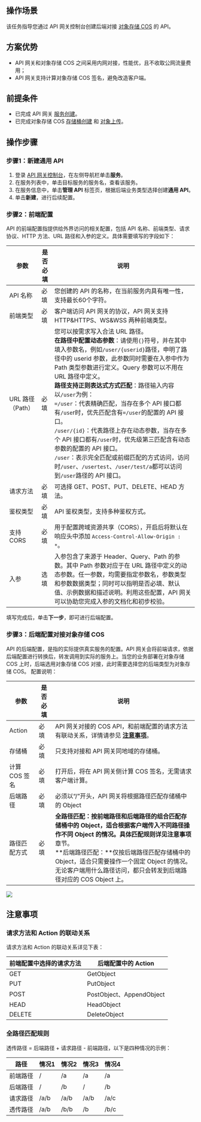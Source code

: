 ## 操作场景

该任务指导您通过 API 网关控制台创建后端对接 [对象存储 COS](https://console.cloud.tencent.com/cos) 的 API。

## 方案优势
- API 网关和对象存储 COS 之间采用内网对接，性能优，且不收取公网流量费用；
- API 网关支持计算对象存储 COS 签名，避免改造客户端。

## 前提条件
- 已完成 API 网关 [服务创建](https://cloud.tencent.com/document/product/628/11787)。
- 已完成对象存储 COS [存储桶创建](https://cloud.tencent.com/document/product/436/13309) 和 [对象上传](https://cloud.tencent.com/document/product/436/13321)。

## 操作步骤
### 步骤1：新建通用 API

1. 登录 [API 网关控制台](https://console.cloud.tencent.com/apigateway/index?rid=1)，在左侧导航栏单击**服务**。
2. 在服务列表中，单击目标服务的服务名，查看该服务。
3. 在服务信息中，单击**管理 API** 标签页，根据后端业务类型选择创建**通用 API**。
4. 单击**新建**，进行后续配置。

### 步骤2：前端配置

API 的前端配置指提供给外界访问的相关配置，包括 API 名称、前端类型、请求协议、HTTP 方法、URL 路径和入参的定义。具体需要填写的字段如下：
<table>
<thead>
<tr>
<th>参数</th>
<th>是否必填</th>
<th>说明</th>
</tr>
</thead>
<tbody><tr>
<td>API 名称</td>
<td>必填</td>
<td>您创建的 API 的名称，在当前服务内具有唯一性，支持最长60个字符。</td>
</tr>
<tr>
<td>前端类型</td>
<td>必填</td>
<td>客户端访问 API 网关的协议，API 网关支持 HTTP&amp;HTTPS、WS&amp;WSS 两种前端类型。</td>
</tr>
<tr>
<td>URL 路径（Path）</td>
<td>必填</td>
<td>您可以按需求写入合法 URL 路径。<br><strong>在路径中配置动态参数</strong>：请使用<code>{}</code>符号，并在其中填入参数名，例如<code>/user/{userid}</code>路径，申明了路径中的 userid 参数，此参数同时需要在入参中作为 Path 类型参数进行定义。Query 参数可以不用在 URL 路径中定义。<br><strong>路径支持正则表达式方式匹配</strong>：路径输入内容以<code>/user</code>为例：<br><code>=/user</code>：代表精确匹配，当存在多个 API 接口都有<code>/use</code>r时，优先匹配含有<code>=/user</code>的配置的 API 接口。<br> <code>/user/{id}</code>：代表路径上存在动态参数，当存在多个 API 接口都有<code>/user</code>时，优先级第三匹配含有动态参数的配置的 API 接口。<br><code>/user</code>：表示完全匹配或前缀匹配的方式访问，访问时<code>/user</code>、<code>/usertest</code>、<code>/user/test/a</code>都可以访问到<code>/user</code>路径的 API 接口。</td>
</tr>
<tr>
<td>请求方法</td>
<td>必填</td>
<td>可选择 GET、POST、PUT、DELETE、HEAD 方法。</td>
</tr>
<tr>
<td>鉴权类型</td>
<td>必填</td>
<td>API 鉴权类型，支持多种鉴权方式。</td>
</tr>
<tr>
<td>支持 CORS</td>
<td>必填</td>
<td>用于配置跨域资源共享（CORS），开启后将默认在响应头中添加 <code>Access-Control-Allow-Origin : *</code>。</td>
</tr>
<tr>
<td>入参</td>
<td>选填</td>
<td>入参包含了来源于 Header、Query、Path 的参数。其中 Path 参数对应于在 URL 路径中定义的动态参数。任一参数，均需要指定参数名，参数类型和参数数据类型；同时可以指明是否必填、默认值、示例数据和描述说明。利用这些配置，API 网关可以协助您完成入参的文档化和初步校验。</td>
</tr>
</tbody></table>
填写完成后，单击<b>下一步</b>，即可进行后端配置。

### 步骤3：后端配置对接对象存储 COS

API 的后端配置，是指的实际提供真实服务的配置。API 网关会将前端请求，依据后端配置进行转换后，转发调用到实际的服务上。当您的业务部署在对象存储 COS 上时，后端选用对象存储 COS 对接，此时需要选择您的后端类型为对象存储 COS。
配置说明：

| 参数 | 是否必填 | 说明 |
|---------|---------|---------|
| Action | 必填 | API 网关对接的 COS API，和前端配置的请求方法有联动关系，详情请参见 [**注意事项**](#notice)。 |
| 存储桶 | 必填 | 只支持对接和 API 网关同地域的存储桶。 |
| 计算 COS 签名 | 必填 | 打开后，将在 API 网关侧计算 COS 签名，无需请求客户端计算。 |
| 后端路径 | 必填 | 	必须以“/”开头，API 网关将根据路径匹配存储桶中的 Object |
| 路径匹配方式 | 必填 | **全路径匹配：**按前端路径和后端路径的组合匹配存储桶中的 Object，适合根据客户端传入不同路径操作不同 Object 的情况。具体匹配规则详见**注意事项**章节。</br>**后端路径匹配：**仅按后端路径匹配存储桶中的 Object，适合只需要操作一个固定 Object 的情况。无论客户端用什么路径访问，都只会转发到后端路径对应的 COS Object 上。 |

![](https://qcloudimg.tencent-cloud.cn/raw/33ed4a3bc8c24c6fdd09406253095b48.png)




[](id:notice)
## 注意事项
### 请求方法和 Action 的联动关系
请求方法和 Action 的联动关系详见下表：

| 前端配置中选择的请求方法 | 后端配置中的 Action |
|---------|---------|
| GET | GetObject |
| PUT | PutObject |
| POST | PostObject、AppendObject |
| HEAD | HeadObject |
| DELETE | DeleteObject |

### 全路径匹配规则
透传路径 = 后端路径 + 请求路径 - 前端路径，以下是四种情况的示例：

| 路径  | 情况1 | 情况2 | 情况3 | 情况4 |
|---------|---------|---------|---------|---------|
| 前端路径 | / | /a | /a | /a |
| 后端路径 | / | /b | / | /b |
| 请求路径 | /a/b | /a/b | /a/b | /a/c |
| 透传路径 | /a/b | /b/b | /b | /b/c |

